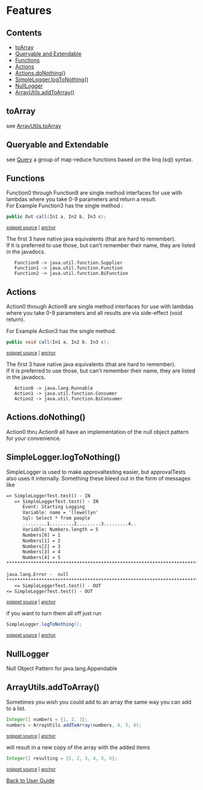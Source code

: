 <a id="top"></a>

# Features

<!-- toc -->
## Contents

  * [toArray](#toarray)
  * [Queryable and Extendable](#queryable-and-extendable)
  * [Functions](#functions)
  * [Actions](#actions)
  * [Actions.doNothing()](#actionsdonothing)
  * [SimpleLogger.logToNothing()](#simpleloggerlogtonothing)
  * [NullLogger](#nulllogger)
  * [ArrayUtils.addToArray()](#arrayutilsaddtoarray)<!-- endToc -->

## toArray
see [ArrayUtils.toArray](ArrayUtils.md#toArray) 
## Queryable and Extendable
see [Query](Queryable.md#top) a group of map-reduce functions based on the linq (sql) syntax.

## Functions

Function0 through Function9 are single method interfaces for use with lambdas where you take 0-9 parameters and return a result.  
For Example Function3 has the single method :

<!-- snippet: function3_call -->
<a id='snippet-function3_call'></a>
```java
public Out call(In1 a, In2 b, In3 c);
```
<sup><a href='/approvaltests-util/src/main/java/org/lambda/functions/Function3.java#L5-L7' title='Snippet source file'>snippet source</a> | <a href='#snippet-function3_call' title='Start of snippet'>anchor</a></sup>
<!-- endSnippet -->

The first 3 have native java equivalents (that are hard to remember).  
If it is preferred to use those, but can't remember their name, they are listed in the javadocs.  

```
   Function0 -> java.util.function.Supplier  
   Function1 -> java.util.function.Function  
   Function2 -> java.util.function.BiFunction
```
## Actions

Action0 through Action9 are single method interfaces for use with lambdas where you take 0-9 parameters and all results are via side-effect (void return).


For Example Action3 has the single method:  

<!-- snippet: action3_call -->
<a id='snippet-action3_call'></a>
```java
public void call(In1 a, In2 b, In3 c);
```
<sup><a href='/approvaltests-util/src/main/java/org/lambda/actions/Action3.java#L10-L12' title='Snippet source file'>snippet source</a> | <a href='#snippet-action3_call' title='Start of snippet'>anchor</a></sup>
<!-- endSnippet -->

The first 3 have native java equivalents (that are hard to remember).  
If it is preferred to use those, but can't remember their name, they are listed in the javadocs.      

```
   Action0 -> java.lang.Runnable  
   Action1 -> java.util.function.Consumer  
   Action2 -> java.util.function.BiConsumer
```

## Actions.doNothing()

Action0 thru Action9 all have an implementation of the null object pattern for your convenience.


## SimpleLogger.logToNothing()

SimpleLogger is used to make approvaltesting easier, but approvalTests also uses it internally. Something these bleed out in the form of messages like

<!-- snippet: /approvaltests-util-tests/src/test/java/com/spun/util/logger/SimpleLoggerTest.test.approved.txt -->
<a id='snippet-/approvaltests-util-tests/src/test/java/com/spun/util/logger/SimpleLoggerTest.test.approved.txt'></a>
```txt
=> SimpleLoggerTest.test() - IN
   => SimpleLoggerTest.test() - IN
      Event: Starting Logging
      Variable: name = 'llewellyn'
      Sql: Select * from people
      .........1.........2.........3.........4..
      Variable: Numbers.length = 5
      Numbers[0] = 1
      Numbers[1] = 2
      Numbers[2] = 3
      Numbers[3] = 4
      Numbers[4] = 5
******************************************************************************************
      
java.lang.Error -  null
******************************************************************************************
   <= SimpleLoggerTest.test() - OUT
<= SimpleLoggerTest.test() - OUT
```
<sup><a href='/approvaltests-util-tests/src/test/java/com/spun/util/logger/SimpleLoggerTest.test.approved.txt#L1-L18' title='Snippet source file'>snippet source</a> | <a href='#snippet-/approvaltests-util-tests/src/test/java/com/spun/util/logger/SimpleLoggerTest.test.approved.txt' title='Start of snippet'>anchor</a></sup>
<!-- endSnippet -->

if you want to turn them all off just run

<!-- snippet: log_nothing -->
<a id='snippet-log_nothing'></a>
```java
SimpleLogger.logToNothing();
```
<sup><a href='/approvaltests-util-tests/src/test/java/com/spun/util/logger/SimpleLoggerTest.java#L32-L34' title='Snippet source file'>snippet source</a> | <a href='#snippet-log_nothing' title='Start of snippet'>anchor</a></sup>
<!-- endSnippet -->

## NullLogger

Null Object Pattern for java.lang.Appendable

## ArrayUtils.addToArray()

Sometimes you wish you could add to an array the same way you can add to a list.
<!-- snippet: add_to_array -->
<a id='snippet-add_to_array'></a>
```java
Integer[] numbers = {1, 2, 3};
numbers = ArrayUtils.addToArray(numbers, 4, 5, 6);
```
<sup><a href='/approvaltests-util-tests/src/test/java/com/spun/util/ArrayUtilsTest.java#L18-L21' title='Snippet source file'>snippet source</a> | <a href='#snippet-add_to_array' title='Start of snippet'>anchor</a></sup>
<!-- endSnippet -->

will result in a new copy of the array with the added items
<!-- snippet: add_to_array_result -->
<a id='snippet-add_to_array_result'></a>
```java
Integer[] resulting = {1, 2, 3, 4, 5, 6};
```
<sup><a href='/approvaltests-util-tests/src/test/java/com/spun/util/ArrayUtilsTest.java#L22-L24' title='Snippet source file'>snippet source</a> | <a href='#snippet-add_to_array_result' title='Start of snippet'>anchor</a></sup>
<!-- endSnippet -->

[Back to User Guide](README.md#top)

